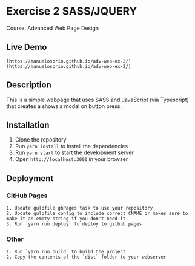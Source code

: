 # Exercise 2 SASS/JQUERY
Course: Advanced Web Page Design 

## Live Demo
    [https://manuelosorio.github.io/adv-web-ex-2/](https://manuelosorio.github.io/adv-web-ex-2/)

## Description
This is a simple webpage that uses SASS and JavaScript (via Typescript) that creates a shows a modal on button press.

## Installation
1. Clone the repository
2. Run `yarn install` to install the dependencies
3. Run `yarn start` to start the development server
4. Open `http://localhost:3000` in your browser

## Deployment
  ### GitHub Pages
    1. Update gulpfile ghPages task to use your repository
    2. Update gulpfile config to include correct CNAME or makes sure to make it an empty string if you don't need it
    3. Run `yarn run deploy` to deploy to github pages
  ### Other
    1. Run `yarn run build` to build the project
    2. Copy the contents of the `dist` folder to your webserver
